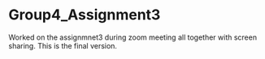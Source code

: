 # Group4_Assignment3

Worked on the assignmnet3 during zoom meeting all together with screen sharing.
This is the final version.
